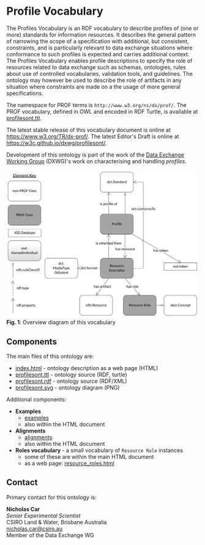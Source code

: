 # Profile Vocabulary
The Profiles Vocabulary is an RDF vocabulary to describe profiles of (one or more) standards for information resources. It describes the general pattern of narrowing the scope of a specification with additional, but consistent, constraints, and is particularly relevant to data exchange situations where conformance to such profiles is expected and carries additional context.   The Profiles Vocabulary enables profile descriptions to specify the role of resources related to data exchange such as schemas, ontologies, rules about use of controlled vocabularies, validation tools, and guidelines. The ontology may however be used to describe the role of artifacts in any situation where constraints are made on a the usage of more general specifications.
    
The namespace for PROF terms is `http://www.w3.org/ns/dx/prof/`. The PROF vocabulary, defined in OWL and encoded in RDF Turtle, is available at [profilesont.ttl](rdf/profilesont.ttl).

The latest stable release of this vocabulary document is online at <https://www.w3.org/TR/dx-prof/>. The latest Editor's Draft is online at <https://w3c.github.io/dxwg/profilesont/>.

Development of this ontology is part of the work of the [Data Exchange Working Group](https://www.w3.org/2017/dxwg/) (DXWG)'s work on characterising and handling *profiles*.

![](figures/profilesont.svg)  
**Fig. 1**: Overview diagram of this vocabulary  

## Components
The main files of this ontology are:

* [index.html](https://w3c.github.io/dxwg/profilesont/) - ontology description as a web page (HTML)
* [profilesont.ttl](rdf/profilesont.ttl) - ontology source (RDF, turtle)
* [profilesont.rdf](rdf/profilesont.rdf) - ontology source (RDF/XML)
* [profilesont.svg](figures/profilesont.svg) - ontology diagram (PNG)

Additional components:

* **Examples**
  * [examples](examples/)
  * also within the HTML document
* **Alignments**
  * [alignments](alignments/)
  * also within the HTML document
* **Roles vocabulary** - a small vocabulary of `Resource Role` instances
  * some of these are within the main HTML document
  * as a web page: [resource_roles.html](https://w3c.github.io/dxwg/profilesont/resource_roles.html)

## Contact
Primary contact for this ontology is:

**Nicholas Car**  
*Senior Experimental Scientist*  
CSIRO Land & Water, Brisbane Australia  
<nicholas.car@csiro.au>  
Member of the Data Exchange WG
